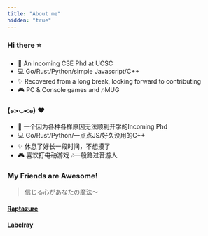 ```yaml
---
title: "About me"
hidden: "true"
---
```

### Hi there ⭐

 - 📕 An Incoming CSE Phd at UCSC
 - 💻 Go/Rust/Python/simple Javascript/C++
 - ✨ Recovered from a long break, looking forward to contributing
 - 🎮 PC & Console games and 🎶MUG


### (๑>◡<๑) ♥

 - 📕 一个因为各种各样原因无法顺利开学的Incoming Phd
 - 💻 Go/Rust/Python/一点点JS/好久没用的C++
 - ✨ 休息了好长一段时间，不想摸了
 - 🎮 喜欢打~~电动~~游戏 🎶一般路过音游人

 ### My Friends are Awesome!

 > 信じる心があなたの魔法〜
 
 #### [Raptazure](https://raptazure.github.io/)


 #### [Labelray](https://blog.labelray.top/)